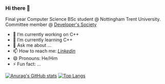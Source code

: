### Hi there 👋
Final year Computer Science BSc student @ Nottingham Trent University. Committee member @ [Developer's Society](https://devsoc.co.uk/home.html)

- 🔭 I’m currently working on C++
- 🌱 I’m currently learning C++
- 💬 Ask me about ...
- 📫 How to reach me: [*Linkedin*](https://www.linkedin.com/in/eren-karakus/)
- 😄 Pronouns: He/Him
- ⚡ Fun fact: ...

[![Anurag's GitHub stats](https://github-readme-stats.vercel.app/api?username=ErenKarakus&theme=dark&show_icons=true)](https://github.com/anuraghazra/github-readme-stats)
[![Top Langs](https://github-readme-stats.vercel.app/api/top-langs/?username=ErenKarakus)](https://github.com/anuraghazra/github-readme-stats)

<!--
**unknwnE/unknwnE** is a ✨ _special_ ✨ repository because its `README.md` (this file) appears on your GitHub profile.

Here are some ideas to get you started:

- 🔭 I’m currently working on ...
- 🌱 I’m currently learning ...
- 👯 I’m looking to collaborate on ...
- 🤔 I’m looking for help with ...
- 💬 Ask me about ...
- 📫 How to reach me: ...
- 😄 Pronouns: ...
- ⚡ Fun fact: ...
-->
